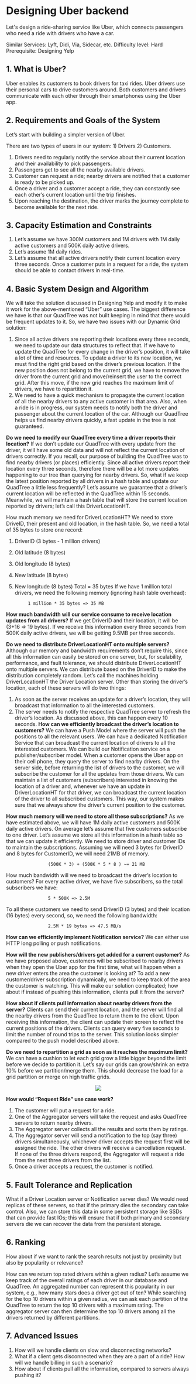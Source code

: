 # Designing Uber backend
Let's design a ride-sharing service like Uber, which connects passengers who need a ride with drivers who have a car.

Similar Services: Lyft, Didi, Via, Sidecar, etc.
Difficulty level: Hard
Prerequisite: Designing Yelp

## 1. What is Uber?
Uber enables its customers to book drivers for taxi rides. Uber drivers use their personal cars to drive customers around. Both customers and drivers communicate with each other through their smartphones using the Uber app.

## 2. Requirements and Goals of the System
Let’s start with building a simpler version of Uber.

There are two types of users in our system: 1) Drivers 2) Customers.

1. Drivers need to regularly notify the service about their current location and their availability to pick passengers.
2. Passengers get to see all the nearby available drivers.
3. Customer can request a ride; nearby drivers are notified that a customer is ready to be picked up.
4. Once a driver and a customer accept a ride, they can constantly see each other’s current location until the trip finishes.
5. Upon reaching the destination, the driver marks the journey complete to become available for the next ride.

## 3. Capacity Estimation and Constraints
1. Let’s assume we have 300M customers and 1M drivers with 1M daily active customers and 500K daily active drivers.
2. Let’s assume 1M daily rides.
3. Let’s assume that all active drivers notify their current location every three seconds.
Once a customer puts in a request for a ride, the system should be able to contact drivers in real-time.

## 4. Basic System Design and Algorithm
We will take the solution discussed in Designing Yelp and modify it to make it work for the above-mentioned “Uber” use cases. The biggest difference we have is that our QuadTree was not built keeping in mind that there would be frequent updates to it. So, we have two issues with our Dynamic Grid solution:

1. Since all active drivers are reporting their locations every three seconds, we need to update our data structures to reflect that. If we have to update the QuadTree for every change in the driver’s position, it will take a lot of time and resources. To update a driver to its new location, we must find the right grid based on the driver’s previous location. If the new position does not belong to the current grid, we have to remove the driver from the current grid and move/reinsert the user to the correct grid. After this move, if the new grid reaches the maximum limit of drivers, we have to repartition it.
2. We need to have a quick mechanism to propagate the current location of all the nearby drivers to any active customer in that area. Also, when a ride is in progress, our system needs to notify both the driver and passenger about the current location of the car.
Although our QuadTree helps us find nearby drivers quickly, a fast update in the tree is not guaranteed.

**Do we need to modify our QuadTree every time a driver reports their location?** If we don’t update our QuadTree with every update from the driver, it will have some old data and will not reflect the current location of drivers correctly. If you recall, our purpose of building the QuadTree was to find nearby drivers (or places) efficiently. Since all active drivers report their location every three seconds, therefore there will be a lot more updates happening to our tree than querying for nearby drivers. So, what if we keep the latest position reported by all drivers in a hash table and update our QuadTree a little less frequently? Let’s assume we guarantee that a driver’s current location will be reflected in the QuadTree within 15 seconds. Meanwhile, we will maintain a hash table that will store the current location reported by drivers; let’s call this DriverLocationHT.

How much memory we need for DriverLocationHT? We need to store DriveID, their present and old location, in the hash table. So, we need a total of 35 bytes to store one record:

1. DriverID (3 bytes - 1 million drivers)
2. Old latitude (8 bytes)
3. Old longitude (8 bytes)
4. New latitude (8 bytes)
5. New longitude (8 bytes) Total = 35 bytes
If we have 1 million total drivers, we need the following memory (ignoring hash table overhead):

            1 million * 35 bytes => 35 MB
**How much bandwidth will our service consume to receive location updates from all drivers?** If we get DriverID and their location, it will be (3+16 => 19 bytes). If we receive this information every three seconds from 500K daily active drivers, we will be getting 9.5MB per three seconds.

**Do we need to distribute DriverLocationHT onto multiple servers?** Although our memory and bandwidth requirements don’t require this, since all this information can easily be stored on one server, but, for scalability, performance, and fault tolerance, we should distribute DriverLocationHT onto multiple servers. We can distribute based on the DriverID to make the distribution completely random. Let’s call the machines holding DriverLocationHT the Driver Location server. Other than storing the driver’s location, each of these servers will do two things:

1. As soon as the server receives an update for a driver’s location, they will broadcast that information to all the interested customers.
2. The server needs to notify the respective QuadTree server to refresh the driver’s location. As discussed above, this can happen every 10 seconds.
**How can we efficiently broadcast the driver’s location to customers?** We can have a Push Model where the server will push the positions to all the relevant users. We can have a dedicated Notification Service that can broadcast the current location of drivers to all the interested customers. We can build our Notification service on a publisher/subscriber model. When a customer opens the Uber app on their cell phone, they query the server to find nearby drivers. On the server side, before returning the list of drivers to the customer, we will subscribe the customer for all the updates from those drivers. We can maintain a list of customers (subscribers) interested in knowing the location of a driver and, whenever we have an update in DriverLocationHT for that driver, we can broadcast the current location of the driver to all subscribed customers. This way, our system makes sure that we always show the driver’s current position to the customer.

**How much memory will we need to store all these subscriptions?** As we have estimated above, we will have 1M daily active customers and 500K daily active drivers. On average let’s assume that five customers subscribe to one driver. Let’s assume we store all this information in a hash table so that we can update it efficiently. We need to store driver and customer IDs to maintain the subscriptions. Assuming we will need 3 bytes for DriverID and 8 bytes for CustomerID, we will need 21MB of memory.

                    (500K * 3) + (500K * 5 * 8 ) ~= 21 MB
How much bandwidth will we need to broadcast the driver’s location to customers? For every active driver, we have five subscribers, so the total subscribers we have:

                    5 * 500K => 2.5M
To all these customers we need to send DriverID (3 bytes) and their location (16 bytes) every second, so, we need the following bandwidth:

                    2.5M * 19 bytes => 47.5 MB/s
**How can we efficiently implement Notification service?** We can either use HTTP long polling or push notifications.

**How will the new publishers/drivers get added for a current customer?** As we have proposed above, customers will be subscribed to nearby drivers when they open the Uber app for the first time, what will happen when a new driver enters the area the customer is looking at? To add a new customer/driver subscription dynamically, we need to keep track of the area the customer is watching. This will make our solution complicated; how about if instead of pushing this information, clients pull it from the server?

**How about if clients pull information about nearby drivers from the server?** Clients can send their current location, and the server will find all the nearby drivers from the QuadTree to return them to the client. Upon receiving this information, the client can update their screen to reflect the current positions of the drivers. Clients can query every five seconds to limit the number of round trips to the server. This solution looks simpler compared to the push model described above.

**Do we need to repartition a grid as soon as it reaches the maximum limit?** We can have a cushion to let each grid grow a little bigger beyond the limit before we decide to partition it. Let’s say our grids can grow/shrink an extra 10% before we partition/merge them. This should decrease the load for a grid partition or merge on high traffic grids.


<p align="center"> 
  <kbd>
  <a href="https://github.com/jayaemekar/systemdesign" target="_blank"><img src="../docs/images/uberbackend.JPG">
  </a>
  </kbd>
</p>

**How would “Request Ride” use case work?**

1. The customer will put a request for a ride.
2. One of the Aggregator servers will take the request and asks QuadTree servers to return nearby drivers.
3. The Aggregator server collects all the results and sorts them by ratings.
4. The Aggregator server will send a notification to the top (say three) drivers simultaneously, whichever driver accepts the request first will be assigned the ride. The other drivers will receive a cancellation request. If none of the three drivers respond, the Aggregator will request a ride from the next three drivers from the list.
5. Once a driver accepts a request, the customer is notified.

## 5. Fault Tolerance and Replication
What if a Driver Location server or Notification server dies? We would need replicas of these servers, so that if the primary dies the secondary can take control. Also, we can store this data in some persistent storage like SSDs that can provide fast IOs; this will ensure that if both primary and secondary servers die we can recover the data from the persistent storage.

## 6. Ranking
How about if we want to rank the search results not just by proximity but also by popularity or relevance?

How can we return top rated drivers within a given radius? Let’s assume we keep track of the overall ratings of each driver in our database and QuadTree. An aggregated number can represent this popularity in our system, e.g., how many stars does a driver get out of ten? While searching for the top 10 drivers within a given radius, we can ask each partition of the QuadTree to return the top 10 drivers with a maximum rating. The aggregator server can then determine the top 10 drivers among all the drivers returned by different partitions.

## 7. Advanced Issues
1. How will we handle clients on slow and disconnecting networks?
2. What if a client gets disconnected when they are a part of a ride? How will we handle billing in such a scenario?
3. How about if clients pull all the information, compared to servers always pushing it?